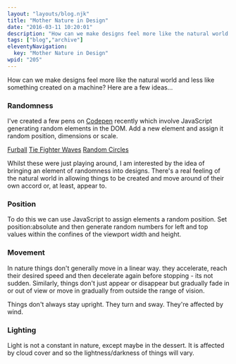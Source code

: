 ```yaml
---
layout: "layouts/blog.njk"
title: "Mother Nature in Design"
date: "2016-03-11 10:20:01"
description: "How can we make designs feel more like the natural world and less like something created on a machine? Here are a few ideas"
tags: ["blog","archive"]
eleventyNavigation:
  key: "Mother Nature in Design"
wpid: "205"
---
```

How can we make designs feel more like the natural world and less like something created on a machine? Here are a few ideas...
<h3>Randomness</h3>
I've created a few pens on <a href="http://codepen.io" target="_blank">Codepen</a> recently which involve JavaScript generating random elements in the DOM. Add a new element and assign it random position, dimensions or scale.

<a href="http://codepen.io/chris22smith/pen/GoVVPY" target="_blank">Furball</a>
<a href="http://codepen.io/chris22smith/pen/BKaWBd" target="_blank">Tie Fighter Waves</a>
<a href="http://codepen.io/chris22smith/pen/WrzVxw" target="_blank">Random Circles</a>

Whilst these were just playing around, I am interested by the idea of bringing an element of randomness into designs. There's a real feeling of the natural world in allowing things to be created and move around of their own accord or, at least, appear to.
<h3>Position</h3>
To do this we can use JavaScript to assign elements a random position. Set position:absolute and then generate random numbers for left and top values within the confines of the viewport width and height.
<h3>Movement</h3>
In nature things don't generally move in a linear way. they accelerate, reach their desired speed and then decelerate again before stopping - its not sudden. Similarly, things don't just appear or disappear but gradually fade in or out of view or move in gradually from outside the range of vision.

Things don't always stay upright. They turn and sway. They're affected by wind.
<h3>Lighting</h3>
Light is not a constant in nature, except maybe in the dessert. It is affected by cloud cover and so the lightness/darkness of things will vary.